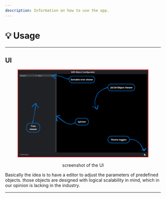 ```yaml
---
description: Information on how to use the app.
---
```


# 💡 Usage

***

## UI

<div align="center" data-full-width="false">

<figure><img src=".gitbook/assets/ui.png" alt=""><figcaption><p>screenshot of the UI</p></figcaption></figure>

</div>

Basically the idea is to have a editor to adjust the parameters of predefined objects. those objects are designed with logical scalability in mind, which in our opinion is lacking in the industry.

***
